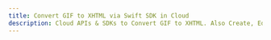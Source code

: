 ---title: Convert GIF to XHTML via Swift SDK in Clouddescription: Cloud APIs & SDKs to Convert GIF to XHTML. Also Create, Edit & Render Microsoft Word & OpenOffice documents in the Cloud.---